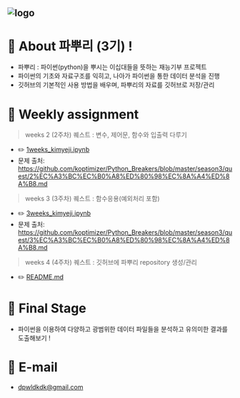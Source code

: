 ![logo](https://user-images.githubusercontent.com/81091074/132011830-92081964-5cf5-4de2-a3f1-021701a2e7cb.jpg)
-
# :seedling: About 파뿌리 (3기) !
- 파뿌리 : 파이썬(python)을 뿌시는 이십대들을 뜻하는 재능기부 프로젝트 
- 파이썬의 기초와 자료구조를 익히고, 나아가 파이썬을 통한 데이터 분석을 진행
- 깃허브의 기본적인 사용 방법을 배우며, 파뿌리의 자료를 깃허브로 저장/관리 


# :file_folder: Weekly assignment
> weeks 2 (2주차) 퀘스트 : 변수, 제어문, 함수와 입출력 다루기
  - :pencil2: [1weeks_kimyeji.ipynb](https://github.com/iamyeahzi/BreakPython/blob/master/1weeks_kimyeji.ipynb)
  - 문제 출처: https://github.com/koptimizer/Python_Breakers/blob/master/season3/quest/2%EC%A3%BC%EC%B0%A8%ED%80%98%EC%8A%A4%ED%8A%B8.md
  
> weeks 3 (3주차) 퀘스트 : 함수응용(예외처리 포함)
  - :pencil2: [3weeks_kimyeji.ipynb](https://github.com/iamyeahzi/BreakPython/blob/master/3weeks_kimyeji.ipynb)
  - 문제 출처: https://github.com/koptimizer/Python_Breakers/blob/master/season3/quest/3%EC%A3%BC%EC%B0%A8%ED%80%98%EC%8A%A4%ED%8A%B8.md

> weeks 4 (4주차) 퀘스트 : 깃허브에 파뿌리 repository 생성/관리
  - :pencil2: [README.md](https://github.com/iamyeahzi/BreakPython/blob/main/README.md)
  

# :pushpin: Final Stage
- 파이썬을 이용하여 다양하고 광범위한 데이터 파일들을 분석하고 유의미한 결과를 도출해보기 !
  
  
# :speech_balloon: E-mail
- <dpwldkdk@gmail.com>
